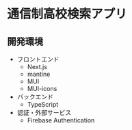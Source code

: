# 通信制高校検索アプリ

## 開発環境

- フロントエンド
  - Next.js
  - mantine
  - MUI
  - MUI-icons
- バックエンド
  - TypeScript
- 認証・外部サービス
  - Firebase Authentication
